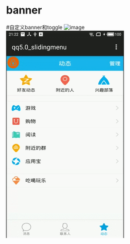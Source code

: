 # banner
#自定义banner和toggle
![image](https://github.com/zssAndroid/banner/raw/master/banner/gif/banner.gif)
![image](https://github.com/zssAndroid/ProjectList/raw/master/giflist/slidingmenu1.gif)


